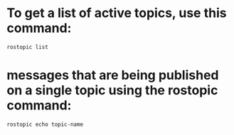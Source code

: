 # To get a list of active topics, use this command:
```
rostopic list
```
# messages that are being published on a single topic using the rostopic command:
```
rostopic echo topic-name
```
